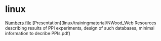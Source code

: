 # linux

[Numbers file](https://raw.githubusercontent.com/natashawood/linux/master/trainingmaterial/NumbersFile)
[Presentation](linux/trainingmaterial/NWood_Web Resources describing results of PPI experiments, design of such databases, minimal information to decribe PPIs.pdf)
